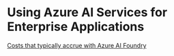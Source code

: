 # Using Azure AI Services for Enterprise Applications

[Costs that typically accrue with Azure AI Foundry](https://learn.microsoft.com/en-us/azure/ai-foundry/how-to/costs-plan-manage#costs-that-typically-accrue-with-azure-ai-foundry)
